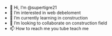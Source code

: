 - 👋 Hi, I’m @supertigre21
- 👀 I’m interested in web debeloment
- 🌱 I’m currently learning in construction
- 💞️ I’m looking to collaborate on construction field
- 📫 How to reach me you tube teach me 

<!---
supertigre21/supertigre21 is a ✨ special ✨ repository because its `README.md` (this file) appears on your GitHub profile.
You can click the Preview link to take a look at your changes.
--->
